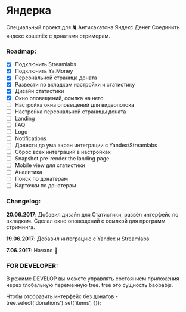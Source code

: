 # Яндерка
Специальный проект для :cat2: Антихакатона Яндекс.Денег
Соединить яндекс кошелёк с донатами стримерам.

### Roadmap:

- [x] Подключить Streamlabs
- [x] Подключить Ya.Money
- [x] Персональной страница доната
- [x] Развести по вкладкам настройки и статистику
- [x] Дизайн статистики 
- [x] Окно оповещений, ссылка на него
- [ ] Настройка окна оповещений для видеопотока
- [ ] Настройка персональной страницы доната
- [ ] Landing 
- [ ] FAQ
- [ ] Logo 
- [ ] Notifications 
- [ ] Довести до ума экран интеграции с Yandex/Streamlabs
- [ ] Сброс всех интеграций в настройках
- [ ] Snapshot pre-render the landing page
- [ ] Mobile view для статистики
- [ ] Аналитика
- [ ] Поиск по донатерам
- [ ] Карточки по донатерам 

### Changelog:

**20.06.2017**: Добавил дизайн для Статистики, развёл интерфейс по вкладкам. Сделал окно оповещений с ссылкой для программ стриминга.

**19.06.2017**: Добавил интеграцию с Yandex и Streamlabs

**7.06.2017**: Начало :raised_hands:

### FOR DEVELOPER:

В режиме DEVELOP вы можете управлять состоянием приложения через глобальную переменную tree.
tree это сущность baobabjs.

Чтобы отобразить интерфейс без донатов - tree.select('donations').set('items', {});
